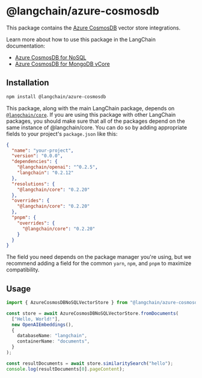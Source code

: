 # @langchain/azure-cosmosdb 

This package contains the [Azure CosmosDB](https://learn.microsoft.com/azure/cosmos-db/) vector store integrations.

Learn more about how to use this package in the LangChain documentation:
- [Azure CosmosDB for NoSQL](https://js.langchain.com/docs/integrations/vector_stores/azure_cosmosdb_nosql)
- [Azure CosmosDB for MongoDB vCore](https://js.langchain.com/docs/integrations/vector_stores/azure_cosmosdb_mongodb_vcore)

## Installation

```bash npm2yarn
npm install @langchain/azure-cosmosdb
```

This package, along with the main LangChain package, depends on [`@langchain/core`](https://npmjs.com/package/@langchain/core/).
If you are using this package with other LangChain packages, you should make sure that all of the packages depend on the same instance of @langchain/core.
You can do so by adding appropriate fields to your project's `package.json` like this:

```json
{
  "name": "your-project",
  "version": "0.0.0",
  "dependencies": {
    "@langchain/openai": "^0.2.5",
    "langchain": "0.2.12"
  },
  "resolutions": {
    "@langchain/core": "0.2.20"
  },
  "overrides": {
    "@langchain/core": "0.2.20"
  },
  "pnpm": {
    "overrides": {
      "@langchain/core": "0.2.20"
    }
  }
}
```

The field you need depends on the package manager you're using, but we recommend adding a field for the common `yarn`, `npm`, and `pnpm` to maximize compatibility.

## Usage

```typescript
import { AzureCosmosDBNoSQLVectorStore } from "@langchain/azure-cosmosdb";

const store = await AzureCosmosDBNoSQLVectorStore.fromDocuments(
  ["Hello, World!"],
  new OpenAIEmbeddings(),
  {
    databaseName: "langchain",
    containerName: "documents",
  }
);

const resultDocuments = await store.similaritySearch("hello");
console.log(resultDocuments[0].pageContent);
```
